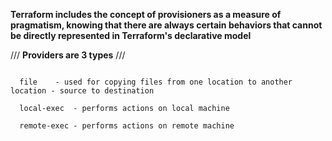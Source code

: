 **Terraform includes the concept of provisioners as a measure of pragmatism, knowing that there are always certain behaviors that cannot be directly represented in Terraform's declarative model**

/// **Providers are 3 types** ///

```  

  file    - used for copying files from one location to another location - source to destination
  
  local-exec  - performs actions on local machine
  
  remote-exec - performs actions on remote machine 

```
